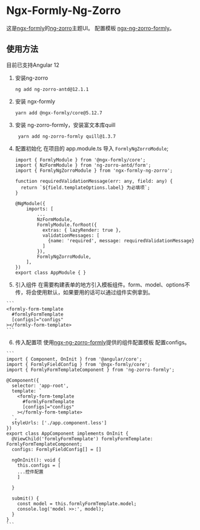 # Ngx-Formly-Ng-Zorro

这是[ngx-formly](https://github.com/ngx-formly/ngx-formly)的[ng-zorro](https://github.com/NG-ZORRO/ng-zorro-antd)主题UI。
配置模板 [ngx-ng-zorro-formly](https://zzhimin.github.io/ngx-ng-zorro-formly/)。

## 使用方法
  目前已支持Angular 12

1. 安装ng-zorro
    ```
    ng add ng-zorro-antd@12.1.1
    ```
2. 安装 ngx-formly
    ```
    yarn add @ngx-formly/core@5.12.7
    ```
3. 安装 ng-zorro-formly，安装富文本库quill
   ```
    yarn add ng-zorro-formly quill@1.3.7
   ```


4. 配置初始化
   在项目的 app.module.ts 导入 `FormlyNgZorroModule`;
    ```
    import { FormlyModule } from '@ngx-formly/core';
    import { NzFormModule } from 'ng-zorro-antd/form';
    import { FormlyNgZorroModule } from 'ngx-formly-ng-zorro';

    function requiredValidationMessage(err: any, field: any) {
      return `${field.templateOptions.label} 为必填项`;
    }

    @NgModule({
        imports: [
            ...
            NzFormModule,
            FormlyModule.forRoot({ 
              extras: { lazyRender: true },
              validationMessages: [
                {name: 'required', message: requiredValidationMessage}
              ]
            }),
            FormlyNgZorroModule,
        ],
    })
    export class AppModule { }
    ```

  5. 引入组件
    在需要构建表单的地方引入模板组件。form、model、options不传，将会使用默认，如果要用的话可以通过组件实例拿到。

    ```
    <formly-form-template 
      #formlyFormTemplate
      [configs]="configs"
    ></formly-form-template>
    ```

  6. 传入配置项
    使用[ngx-ng-zorro-formly](https://zzhimin.github.io/ngx-ng-zorro-formly/)提供的组件配置模板 配置configs。

    ```
    import { Component, OnInit } from '@angular/core';
    import { FormlyFieldConfig } from '@ngx-formly/core';
    import { FormlyFormTemplateComponent } from 'ng-zorro-formly';

    @Component({
      selector: 'app-root',
      template: `
        <formly-form-template 
          #formlyFormTemplate
          [configs]="configs"
        ></formly-form-template>
      `,
      styleUrls: ['./app.component.less']
    })
    export class AppComponent implements OnInit {
      @ViewChild('formlyFormTemplate') formlyFormTemplate: FormlyFormTemplateComponent;
      configs: FormlyFieldConfig[] = []

      ngOnInit(): void {
        this.configs = [
        ...控件配置
        ]

      }

      submit() {
        const model = this.formlyFormTemplate.model;
        console.log('model >>:', model);
      }
    }
    ```

